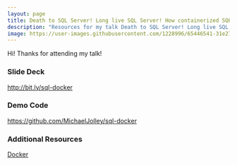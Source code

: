 ```yaml
---
layout: page
title: Death to SQL Server! Long live SQL Server! How containerized SQL Server makes development easier
description: "Resources for my talk Death to SQL Server! Long live SQL Server! How containerized SQL Server makes development easier."
image: https://user-images.githubusercontent.com/1228996/65446541-31e27d00-ddfa-11e9-89f0-953f4cc05c41.png
---
```


Hi! Thanks for attending my talk!

### Slide Deck

<a href="http://bit.ly/sql-docker" target="_blank">http://bit.ly/sql-docker</a>

### Demo Code

<a href="https://github.com/MichaelJolley/sql-docker" target="_blank">https://github.com/MichaelJolley/sql-docker</a>

### Additional Resources

<a href="https://www.docker.com/" target="_blank">Docker</a>
